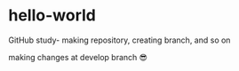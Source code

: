 # hello-world
GitHub study- making repository, creating branch, and so on

making changes at develop branch
:sunglasses:
